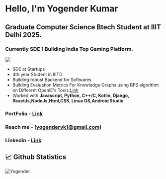 # Hello, I'm Yogender Kumar

## Graduate Computer Science Btech Student at IIIT Delhi 2025.
### Currently SDE 1 Building India Top Gaming Platform.

![](https://komarev.com/ghpvc/?username=Yogender21505&color=blue&style=flat-square)

* SDE at Startups
* 4th year Student in IIITD
* Building robust Backend for Softwares
* Building Evaluation Metrics For Knowledge Graphs using BFS algorithm on Different OpenIE's Tools.[Link](https://drive.google.com/file/d/1v7crMXsz_2ZEsyG7pK65y0OJ4cNMfLWA/view?usp=sharing)
* Worked with **Javascript, Python, C++/C, Kotlin, Django, ReactJs,NodeJs,Html,CSS, Linux OS,Android Studio**
### PortFolio - [Link](https://yogender21505.github.io/)
### Reach me - (yogenderyk1@gmail.com)
### Linkedin - [Link](https://www.linkedin.com/in/yogender-kumar-b0448b216/)

## 📈 Github Statistics
 
![Yogender](https://github-readme-streak-stats.herokuapp.com?user=Yogender21505&theme=react)  
